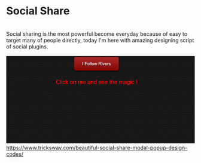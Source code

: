 # Social Share
<br>
Social sharing is the most powerful become everyday because of easy to target many of people directly,  today I'm here with amazing designing script of social plugins.
<br>
<br>
<img src="social.gif">
<br>
<a href="https://www.tricksway.com/beautiful-social-share-modal-popup-design-codes/"> https://www.tricksway.com/beautiful-social-share-modal-popup-design-codes/ </a>
<br>
